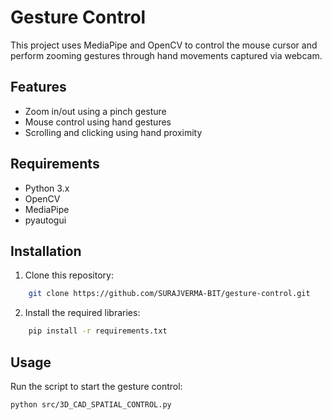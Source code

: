 # Gesture Control

This project uses MediaPipe and OpenCV to control the mouse cursor and perform zooming gestures through hand movements captured via webcam.

## Features
- Zoom in/out using a pinch gesture
- Mouse control using hand gestures
- Scrolling and clicking using hand proximity

## Requirements
- Python 3.x
- OpenCV
- MediaPipe
- pyautogui

## Installation

1. Clone this repository:
```bash
    git clone https://github.com/SURAJVERMA-BIT/gesture-control.git
```

2. Install the required libraries:
```bash
    pip install -r requirements.txt
```
## Usage

Run the script to start the gesture control:
```bash
python src/3D_CAD_SPATIAL_CONTROL.py
```